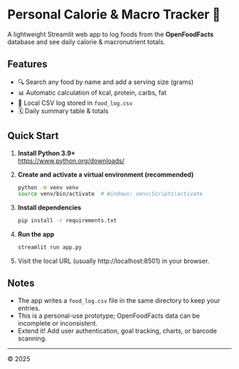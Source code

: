 
# Personal Calorie & Macro Tracker 🍏

A lightweight Streamlit web app to log foods from the **OpenFoodFacts** database and see daily calorie & macronutrient totals.

## Features
* 🔍 Search any food by name and add a serving size (grams)
* 📊 Automatic calculation of kcal, protein, carbs, fat
* 💾 Local CSV log stored in `food_log.csv`
* 🗓️ Daily summary table & totals

## Quick Start

1. **Install Python 3.9+**  
   <https://www.python.org/downloads/>

2. **Create and activate a virtual environment (recommended)**  
   ```bash
   python -m venv venv
   source venv/bin/activate  # Windows: venv\Scripts\activate
   ```

3. **Install dependencies**  
   ```bash
   pip install -r requirements.txt
   ```

4. **Run the app**  
   ```bash
   streamlit run app.py
   ```

5. Visit the local URL (usually http://localhost:8501) in your browser.

## Notes
* The app writes a `food_log.csv` file in the same directory to keep your entries.
* This is a personal-use prototype; OpenFoodFacts data can be incomplete or inconsistent.
* Extend it! Add user authentication, goal tracking, charts, or barcode scanning.

---
© 2025
